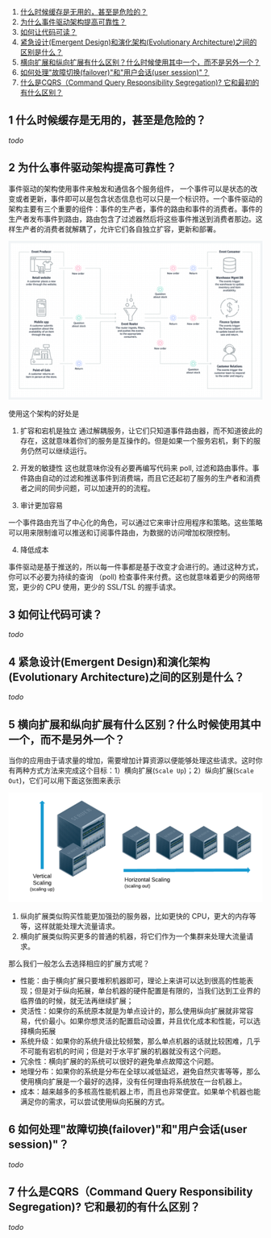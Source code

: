1. [什么时候缓存是无用的，甚至是危险的？](#1-shen-me-shi-hou-huan-cun-shi-wu-yong-de-shen-zhi-shi-wei-xian-de)
2. [为什么事件驱动架构提高可靠性？](#2-wei-shen-me-shi-jian-qu-dong-jia-gou-ti-gao-ke-kao-xing)
3. [如何让代码可读？](#3-ru-he-rang-dai-ma-ke-du)
4. [紧急设计(Emergent Design)和演化架构(Evolutionary Architecture)之间的区别是什么？](#4-jin-ji-she-ji-emergent-design-he-yan-hua-jia-gou-evolutionary-architecture-zhi-jian-de-qu-bie-shi-shen-me)
5. [横向扩展和纵向扩展有什么区别？什么时候使用其中一个，而不是另外一个？](#5-heng-xiang-kuo-zhan-he-zong-xiang-kuo-zhan-you-shen-me-qu-bie-shen-me-shi-hou-shi-yong-qi-zhong-yi-ge-er-bu-shi-ling-wai-yi-ge)
6. [如何处理"故障切换(failover)"和"用户会话(user session)"？](#6-ru-he-chu-li-gu-zhang-qie-huan-failover-he-yong-hu-hui-hua-user-session)
7. [什么是CQRS（Command Query Responsibility Segregation)? 它和最初的有什么区别？](#7-shen-me-shi-cqrscommand-query-responsibility-segregation-ta-he-zui-chu-de-you-shen-me-qu-bie)

## 1 什么时候缓存是无用的，甚至是危险的？
*todo*

## 2 为什么事件驱动架构提高可靠性？
事件驱动的架构使用事件来触发和通信各个服务组件， 一个事件可以是状态的改变或者更新，事件即可以是包含状态信息也可以只是一个标识符。一个事件驱动的架构主要有三个重要的组件：事件的生产者，事件的路由和事件的消费者。事件的生产者发布事件到路由，路由包含了过滤器然后将这些事件推送到消费者那边。这样生产者的消费者就解耦了，允许它们各自独立扩容，更新和部署。

![](./images/Event-Driven-Architecture.png)

使用这个架构的好处是

1. 扩容和宕机是独立
通过解耦服务，让它们只知道事件路由器，而不知道彼此的存在，这就意味着你们的服务是互操作的。但是如果一个服务宕机，剩下的服务仍然可以继续运行。

2. 开发的敏捷性
这也就意味你没有必要再编写代码来 poll, 过滤和路由事件。事件路由自动的过滤和推送事件到消费端，而且它还起初了服务的生产者和消费者之间的同步问题，可以加速开的的流程。

3. 审计更加容易

一个事件路由充当了中心化的角色，可以通过它来审计应用程序和策略。这些策略可以用来限制谁可以推送和订阅事件路由，为数据的访问增加权限控制。

4. 降低成本

事件驱动是基于推送的，所以每一件事都是基于改变才会进行的。通过这种方式，你可以不必要为持续的查询 （poll) 检查事件来付费。这也就意味着更少的网络带宽，更少的 CPU 使用，更少的 SSL/TSL 的握手请求。

## 3 如何让代码可读？
*todo*

## 4 紧急设计(Emergent Design)和演化架构(Evolutionary Architecture)之间的区别是什么？
*todo*

## 5 横向扩展和纵向扩展有什么区别？什么时候使用其中一个，而不是另外一个？

当你的应用由于请求量的增加，需要增加计算资源以便能够处理这些请求。这时你有两种方式方法来完成这个目标：1）横向扩展(`Scale Up`)；2）纵向扩展(`Scale Out`)，它们可以用下面这张图来表示

![](./images/horizontal-vs-vertical-scaling-diagram.png)

1. 纵向扩展类似购买性能更加强劲的服务器，比如更快的 CPU，更大的内存等等，这样就能处理大流量请求。
2. 横向扩展类似购买更多的普通的机器，将它们作为一个集群来处理大流量请求。

那么我们一般怎么去选择相应的扩展方式呢？

- 性能：由于横向扩展只要堆积机器即可，理论上来讲可以达到很高的性能表现；但是对于纵向拓展，单台机器的硬件配置是有限的，当我们达到工业界的临界值的时候，就无法再继续扩展；
- 灵活性：如果你的系统原本就是为单点设计的，那么使用纵向扩展就非常容易，代价最小。如果你想灵活的配置启动设置，并且优化成本和性能，可以选择横向拓展
- 系统升级：如果你的系统升级比较频繁，那么单点机器的话就比较困难，几乎不可能有宕机的时间；但是对于水平扩展的机器就没有这个问题。
- 冗余性：横向扩展的的系统可以很好的避免单点故障这个问题。
- 地理分布：如果你的系统是分布在全球以减低延迟，避免自然灾害等等，那么使用横向扩展是一个最好的选择，没有任何理由将系统放在一台机器上。
- 成本：越来越多的多核高性能机器上市，而且也非常便宜。如果单个机器也能满足你的需求，可以尝试使用纵向拓展的方式。

## 6 如何处理"故障切换(failover)"和"用户会话(user session)"？
*todo*
## 7 什么是CQRS（Command Query Responsibility Segregation)? 它和最初的有什么区别？
*todo*